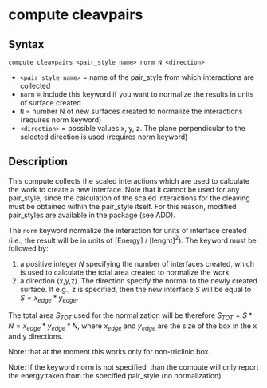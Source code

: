 # compute cleavpairs

## Syntax

```
compute cleavpairs <pair_style name> norm N <direction>
```

* `<pair_style name>` = name of the pair_style from which interactions are collected
* `norm` = include this keyword if you want to normalize the results in units of surface created 
* `N` = number N of new surfaces created to normalize the interactions (requires norm keyword)
* `<direction>` = possible values x, y, z. The plane perpendicular to the selected direction is used (requires norm keyword)

## Description

This compute collects the scaled interactions which are used to calculate the work to create a new interface. Note that it cannot be used for any pair_style, since the calculation of the scaled interactions for the cleaving must be obtained within the pair_style itself. For this reason, modified pair_styles are available in the package (see ADD).

The `norm` keyword normalize the interaction for units of interface created (i.e., the result will be in units of [Energy] / [lenght]$^2$). The keyword must be followed by:

1. a positive integer $N$ specifying the number of interfaces created, which is used to calculate the total area created to normalize the work
2. a direction (x,y,z). The direction specify the normal to the newly created surface. If e.g., z is specified, then the new interface $S$ will be equal to  $S = x_{edge} * y_{edge}$. 

The total area $S_{TOT}$ used for the normalization will be therefore $S_{TOT}=S*N=x_{edge} * y_{edge} * N$, where $x_{edge}$ and $y_{edge}$ are the size of the box in the x and y directions.

Note: that at the moment this works only for non-triclinic box.

Note: If the keyword norm is not specified, than the compute will only report the energy taken from the specified pair_style (no normalization). 

